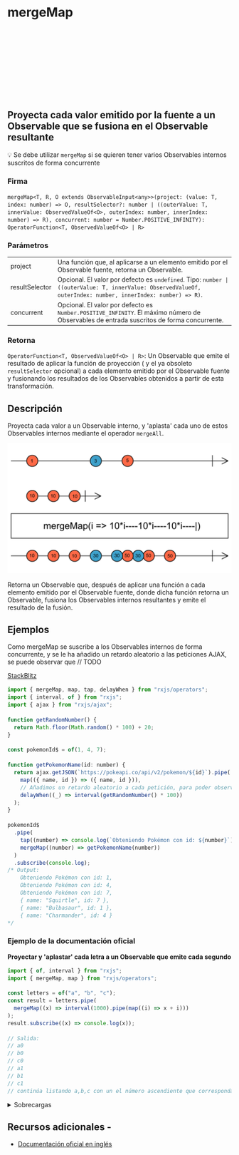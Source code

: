 <div class="page-heading">

# mergeMap

<a target="_blank" href="https://github.com/ReactiveX/rxjs/blob/master/src/internal/operators/mergeMap.ts">
<svg>
  <use xlink:href="/assets/icons/github.svg#github"></use>
</svg>
</a>
</div>

<h2 class="subtitle"> Proyecta cada valor emitido por la fuente a un Observable que se fusiona en el Observable resultante</h2>

💡 Se debe utilizar `mergeMap` si se quieren tener varios Observables internos suscritos de forma concurrente

### Firma

`mergeMap<T, R, O extends ObservableInput<any>>(project: (value: T, index: number) => O, resultSelector?: number | ((outerValue: T, innerValue: ObservedValueOf<O>, outerIndex: number, innerIndex: number) => R), concurrent: number = Number.POSITIVE_INFINITY): OperatorFunction<T, ObservedValueOf<O> | R>`

### Parámetros

<table>
<tr><td>project</td><td>Una función que, al aplicarse a un elemento emitido por el Observable fuente, retorna un Observable.</td></tr>
<tr><td>resultSelector</td><td>Opcional. El valor por defecto es <code>undefined</code>.
Tipo: <code>number | ((outerValue: T, innerValue: ObservedValueOf, outerIndex: number, innerIndex: number) => R)</code>.</td></tr>
<tr><td>concurrent</td><td>Opcional. El valor por defecto es <code>Number.POSITIVE_INFINITY</code>.
El máximo número de Observables de entrada suscritos de forma concurrente.</td></tr>
</table>

### Retorna

`OperatorFunction<T, ObservedValueOf<O> | R>`: Un Observable que emite el resultado de aplicar la función de proyección ( y el ya obsoleto `resultSelector` opcional) a cada elemento emitido por el Observable fuente y fusionando los resultados de los Observables obtenidos a partir de esta transformación.

</details>

## Descripción

Proyecta cada valor a un Observable interno, y 'aplasta' cada uno de estos Observables internos mediante el operador `mergeAll`.

<img src="assets/images/marble-diagrams/transformation/mergeMap.png" alt="Diagrama de canicas del operador mergeMap">

Retorna un Observable que, después de aplicar una función a cada elemento emitido por el Observable fuente, donde dicha función retorna un Observable, fusiona los Observables internos resultantes y emite el resultado de la fusión.

## Ejemplos

Como mergeMap se suscribe a los Observables internos de forma concurrente, y se le ha añadido un retardo aleatorio a las peticiones AJAX, se puede observar que // TODO

<a target="_blank" href="https://stackblitz.com/edit/rxjs-mergemap-1?file=index.ts">StackBlitz</a>

```javascript
import { mergeMap, map, tap, delayWhen } from "rxjs/operators";
import { interval, of } from "rxjs";
import { ajax } from "rxjs/ajax";

function getRandomNumber() {
  return Math.floor(Math.random() * 100) + 20;
}

const pokemonId$ = of(1, 4, 7);

function getPokemonName(id: number) {
  return ajax.getJSON(`https://pokeapi.co/api/v2/pokemon/${id}`).pipe(
    map(({ name, id }) => ({ name, id })),
    // Añadimos un retardo aleatorio a cada petición, para poder observar el efecto de mergeMap
    delayWhen((_) => interval(getRandomNumber() * 100))
  );
}

pokemonId$
  .pipe(
    tap((number) => console.log(`Obteniendo Pokémon con id: ${number}`)),
    mergeMap((number) => getPokemonName(number))
  )
  .subscribe(console.log);
/* Output: 
    Obteniendo Pokémon con id: 1, 
    Obteniendo Pokémon con id: 4, 
    Obteniendo Pokémon con id: 7,
    { name: "Squirtle", id: 7 },
    { name: "Bulbasaur", id: 1 },
    { name: "Charmander", id: 4 }
*/
```

### Ejemplo de la documentación oficial

**Proyectar y 'aplastar' cada letra a un Observable que emite cada segundo**

```javascript
import { of, interval } from "rxjs";
import { mergeMap, map } from "rxjs/operators";

const letters = of("a", "b", "c");
const result = letters.pipe(
  mergeMap((x) => interval(1000).pipe(map((i) => x + i)))
);
result.subscribe((x) => console.log(x));

// Salida:
// a0
// b0
// c0
// a1
// b1
// c1
// continúa listando a,b,c con un el número ascendiente que corresponda
```

<details>
<summary>Sobrecargas</summary>
<div class="overload-container">

<div class="overload-section">

### Firma

`mergeMap(project: (value: T, index: number) => O, concurrent?: number): OperatorFunction<T, ObservedValueOf<O>>`

### Parámetros

<table>
<tr><td>project</td><td>Tipo: <code>(value: T, index: number) => O</code>.</td></tr>
<tr><td>concurrent</td><td>Opcional. El valor por defecto es <code>undefined</code>.
Tipo: <code>number.</td></tr>
</table>

### Retorna

`OperatorFunction<T, ObservedValueOf<O>>`

</div>

<div class="overload-section">

### Firma

`mergeMap(project: (value: T, index: number) => O, resultSelector: undefined, concurrent?: number): OperatorFunction<T, ObservedValueOf<O>>`

### Parámetros

<table>
<tr><td>project</td><td>Tipo: <code>(value: T, index: number) => O</code>.</td></tr>
<tr><td>resultSelector</td><td>Tipo: <code>undefined.</td></tr>
<tr><td>concurrent</td><td>Opcional. El valor por defecto es <code>undefined</code>.
Tipo: <code>number.</td></tr>

</table>

### Retorna

`OperatorFunction<T, ObservedValueOf<O>>`

</div>

<div class="overload-section">

### Firma

`mergeMap(project: (value: T, index: number) => O, resultSelector: (outerValue: T, innerValue: ObservedValueOf<O>, outerIndex: number, innerIndex: number) => R, concurrent?: number): OperatorFunction<T, R>`

### Parámetros

<table>
<tr><td>project</td><td>Tipo: <code>(value: T, index: number) => O</code>.</td></tr>
<tr><td>resultSelector</td><td>Tipo: <code>(outerValue: T, innerValue: ObservedValueOf, outerIndex: number, innerIndex: number) => R.</td></tr>
<tr><td>concurrent</td><td>Opcional. El valor por defecto es <code>undefined</code>.
Tipo: <code>number.</td></tr>
</table>

### Retorna

`OperatorFunction<T, R>`

</div>

</div>
</details>

## Recursos adicionales -

- [Documentación oficial en inglés](https://rxjs-dev.firebaseapp.com/api/operators/mergeMap)
